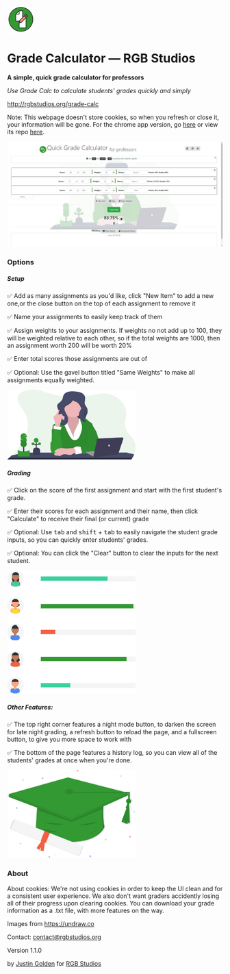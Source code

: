 <img src="img/icon.svg" width="64px">

# Grade Calculator &mdash; RGB Studios

**A simple, quick grade calculator for professors**

*Use Grade Calc to calculate students' grades quickly and simply*

http://rgbstudios.org/grade-calc

Note: This webpage doesn't store cookies, so when you refresh or close it, your information will be gone. For the chrome app version, go [here](https://chrome.google.com/webstore/detail/amomifflklnjfjcamncbnepiakdfnjca/) or view its repo [here](https://github.com/rgbstudios/grade-calc-chrome-app).

<img src="img/screenshot.jpg">

### Options

##### Setup

✅ Add as many assignments as you'd like, click "New Item" to add a new one,or the close button on the top of each assignment to remove it

✅ Name your assignments to easily keep track of them

✅ Assign weights to your assignments. If weights no not add up to 100, they will be weighted relative to each other, so if the total weights are 1000, then an assignment worth 200 will be worth 20%

✅ Enter total scores those assignments are out of

✅ Optional: Use the gavel button titled "Same Weights" to make all assignments equally weighted.

<img src="img/teacher.svg" width="300px">

##### Grading

✅ Click on the score of the first assignment and start with the first student's grade.

✅ Enter their scores for each assignment and their name, then click "Calculate" to receive their final (or current) grade

✅ Optional: Use <kbd>tab</kbd> and <kbd>shift</kbd> + <kbd>tab</kbd> to easily navigate the student grade inputs, so you can quickly enter students' grades.

✅ Optional: You can click the "Clear" button to clear the inputs for the next student.

<img src="img/grades.svg" width="300px">

##### Other Features:

✅ The top right corner features a night mode button, to darken the screen for late night grading, a refresh button to reload the page, and a fullscreen button, to give you more space to work with

✅ The bottom of the page features a history log, so you can view all of the students' grades at once when you're done.

<img src="img/graduation.svg" width="300px">

### About

About cookies: We're not using cookies in order to keep the UI clean and for a consistent user experience. We also don't want graders accidently losing all of their progress upon clearing cookies. You can download your grade information as a .txt file, with more features on the way.

Images from https://undraw.co

Contact: [contact@rgbstudios.org](mailto:contact@rgbstudios.org)

Version 1.1.0

by [Justin Golden](https://justingolden21.github.io) for [RGB Studios](https://rgbstudios.org)

